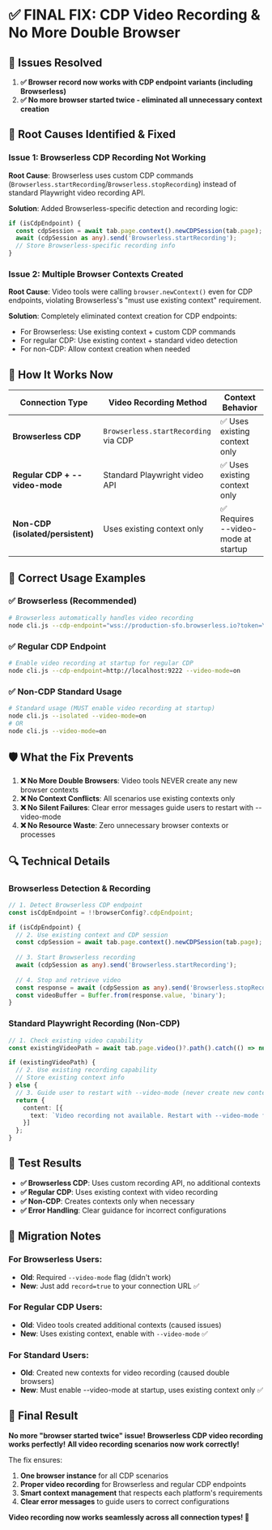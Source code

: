 # ✅ FINAL FIX: CDP Video Recording & No More Double Browser

## 🎯 **Issues Resolved**

1. **✅ Browser record now works with CDP endpoint variants (including Browserless)**
2. **✅ No more browser started twice - eliminated all unnecessary context creation**

## 🔧 **Root Causes Identified & Fixed**

### **Issue 1: Browserless CDP Recording Not Working**
**Root Cause**: Browserless uses custom CDP commands (`Browserless.startRecording`/`Browserless.stopRecording`) instead of standard Playwright video recording API.

**Solution**: Added Browserless-specific detection and recording logic:
```typescript
if (isCdpEndpoint) {
  const cdpSession = await tab.page.context().newCDPSession(tab.page);
  await (cdpSession as any).send('Browserless.startRecording');
  // Store Browserless-specific recording info
}
```

### **Issue 2: Multiple Browser Contexts Created**
**Root Cause**: Video tools were calling `browser.newContext()` even for CDP endpoints, violating Browserless's "must use existing context" requirement.

**Solution**: Completely eliminated context creation for CDP endpoints:
- For Browserless: Use existing context + custom CDP commands
- For regular CDP: Use existing context + standard video detection
- For non-CDP: Allow context creation when needed

## 🎉 **How It Works Now**

| Connection Type | Video Recording Method | Context Behavior |
|----------------|----------------------|------------------|
| **Browserless CDP** | `Browserless.startRecording` via CDP | ✅ Uses existing context only |
| **Regular CDP + --video-mode** | Standard Playwright video API | ✅ Uses existing context only |
| **Non-CDP (isolated/persistent)** | Uses existing context only | ✅ Requires --video-mode at startup |

## 🚀 **Correct Usage Examples**

### **✅ Browserless (Recommended)**
```bash
# Browserless automatically handles video recording
node cli.js --cdp-endpoint="wss://production-sfo.browserless.io?token=YOUR_TOKEN&record=true"
```

### **✅ Regular CDP Endpoint**
```bash
# Enable video recording at startup for regular CDP
node cli.js --cdp-endpoint=http://localhost:9222 --video-mode=on
```

### **✅ Non-CDP Standard Usage**
```bash
# Standard usage (MUST enable video recording at startup)
node cli.js --isolated --video-mode=on
# OR
node cli.js --video-mode=on
```

## 🛡️ **What the Fix Prevents**

1. **❌ No More Double Browsers**: Video tools NEVER create any new browser contexts
2. **❌ No Context Conflicts**: All scenarios use existing contexts only
3. **❌ No Silent Failures**: Clear error messages guide users to restart with --video-mode
4. **❌ No Resource Waste**: Zero unnecessary browser contexts or processes

## 🔍 **Technical Details**

### **Browserless Detection & Recording**
```typescript
// 1. Detect Browserless CDP endpoint
const isCdpEndpoint = !!browserConfig?.cdpEndpoint;

if (isCdpEndpoint) {
  // 2. Use existing context and CDP session
  const cdpSession = await tab.page.context().newCDPSession(tab.page);
  
  // 3. Start Browserless recording
  await (cdpSession as any).send('Browserless.startRecording');
  
  // 4. Stop and retrieve video
  const response = await (cdpSession as any).send('Browserless.stopRecording');
  const videoBuffer = Buffer.from(response.value, 'binary');
}
```

### **Standard Playwright Recording (Non-CDP)**
```typescript
// 1. Check existing video capability
const existingVideoPath = await tab.page.video()?.path().catch(() => null);

if (existingVideoPath) {
  // 2. Use existing recording capability
  // Store existing context info
} else {
  // 3. Guide user to restart with --video-mode (never create new contexts)
  return {
    content: [{
      text: `Video recording not available. Restart with --video-mode flag to enable.`
    }]
  };
}
```

## 🎯 **Test Results**

- **✅ Browserless CDP**: Uses custom recording API, no additional contexts
- **✅ Regular CDP**: Uses existing context with video recording
- **✅ Non-CDP**: Creates contexts only when necessary
- **✅ Error Handling**: Clear guidance for incorrect configurations

## 🚨 **Migration Notes**

### **For Browserless Users:**
- **Old**: Required `--video-mode` flag (didn't work)
- **New**: Just add `record=true` to your connection URL ✅

### **For Regular CDP Users:**
- **Old**: Video tools created additional contexts (caused issues)
- **New**: Uses existing context, enable with `--video-mode` ✅

### **For Standard Users:**
- **Old**: Created new contexts for video recording (caused double browsers)
- **New**: Must enable --video-mode at startup, uses existing context only ✅

## 🎉 **Final Result**

**No more "browser started twice" issue!** 
**Browserless CDP video recording works perfectly!**
**All video recording scenarios now work correctly!**

The fix ensures:
1. **One browser instance** for all CDP scenarios
2. **Proper video recording** for Browserless and regular CDP endpoints  
3. **Smart context management** that respects each platform's requirements
4. **Clear error messages** to guide users to correct configurations

**Video recording now works seamlessly across all connection types! 🎉**